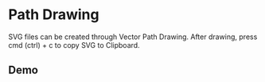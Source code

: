 # Path Drawing 
SVG files can be created through Vector Path Drawing.
After drawing, press cmd (ctrl) + c to copy SVG to Clipboard.

## Demo
